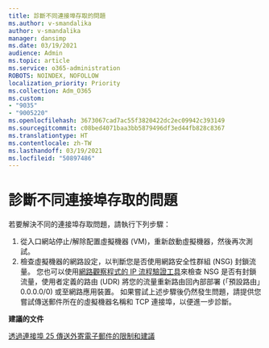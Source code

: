```yaml
---
title: 診斷不同連接埠存取的問題
ms.author: v-smandalika
author: v-smandalika
manager: dansimp
ms.date: 03/19/2021
audience: Admin
ms.topic: article
ms.service: o365-administration
ROBOTS: NOINDEX, NOFOLLOW
localization_priority: Priority
ms.collection: Adm_O365
ms.custom:
- "9035"
- "9005220"
ms.openlocfilehash: 3673067cad7ac55f3820422dc2ec09942c393149
ms.sourcegitcommit: c08bed4071baa3bb5879496df3ed44fb828c8367
ms.translationtype: HT
ms.contentlocale: zh-TW
ms.lasthandoff: 03/19/2021
ms.locfileid: "50897486"
---
```

# <a name="diagnostics-for-different-ports-access-issues"></a>診斷不同連接埠存取的問題

若要解決不同的連接埠存取問題，請執行下列步驟：

1. 從入口網站停止/解除配置虛擬機器 (VM)，重新啟動虛擬機器，然後再次測試。 
2. 檢查虛擬機器的網路設定，以判斷您是否使用網路安全性群組 (NSG) 封鎖流量。 您也可以使用[網路觀察程式的 IP 流程驗證工具](https://docs.microsoft.com/azure/network-watcher/network-watcher-ip-flow-verify-overview?WT.mc_id=Portal-Microsoft_Azure_Support)來檢查 NSG 是否有封鎖流量，使用者定義的路由 (UDR) 將您的流量重新路由回內部部署 (「預設路由」0.0.0.0/0) 或至網路應用裝置。
如果嘗試上述步驟後仍然發生問題，請提供您嘗試傳送郵件所在的虛擬機器名稱和 TCP 連接埠，以便進一步診斷。

**建議的文件**

[透過連接埠 25 傳送外寄電子郵件的限制和建議](https://docs.microsoft.com/azure/virtual-network/troubleshoot-outbound-smtp-connectivity)